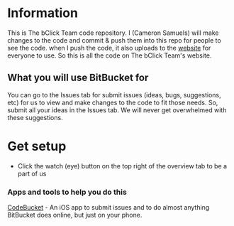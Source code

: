 # Information

This is The bClick Team code repository. I (Cameron Samuels) will make changes to the code and commit & push them into this repo for people to see the code. when I push the code, it also uploads to the [website](https://playbclick.com) for everyone to use. So this is all the code on The bClick Team's website.

## What you will use BitBucket for

You can go to the Issues tab for submit issues (ideas, bugs, suggestions, etc) for us to view and make changes to the code to fit those needs.
So, submit all your ideas in the Issues tab. We will never get overwhelmed with these suggestions.

# Get setup

* Click the watch (eye) button on the top right of the overview tab to be a part of us

### Apps and tools to help you do this

[CodeBucket](https://itunes.apple.com/us/app/codebucket-bitbucket-client/id551531422?mt=8) - An iOS app to submit issues and to do almost anything BitBucket does online, but just on your phone.